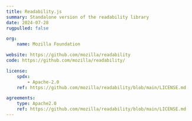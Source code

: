 ```yaml
---
title: Readability.js
summary: Standalone version of the readability library
date: 2024-07-28
rugpulled: false

org:
    name: Mozilla Foundation

website: https://github.com/mozilla/readability
code: https://github.com/mozilla/readability/

license:
    spdx:
        - Apache-2.0
    ref: https://github.com/mozilla/readability/blob/main/LICENSE.md

agreements:
    type: Apache2.0
    ref: https://github.com/mozilla/readability/blob/main/LICENSE.md
---
```

